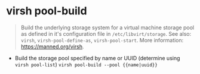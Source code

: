 # virsh pool-build
> Build the underlying storage system for a virtual machine storage pool as defined in it's configuration file in `/etc/libvirt/storage`.
> See also: `virsh`, `virsh-pool-define-as`, `virsh-pool-start`.
> More information: <https://manned.org/virsh>.

- Build the storage pool specified by name or UUID (determine using `virsh pool-list`)
`virsh pool-build --pool {{name|uuid}}`
